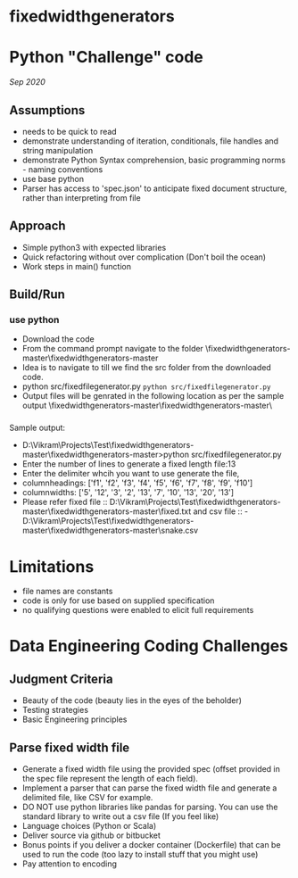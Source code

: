 # fixedwidthgenerators

# Python "Challenge" code

_Sep 2020_
## Assumptions
- needs to be quick to read
- demonstrate understanding of iteration, conditionals, file handles and string manipulation
- demonstrate Python Syntax comprehension, basic programming norms - naming conventions 
- use base python
- Parser has access to 'spec.json' to anticipate fixed document structure, rather than interpreting from file

## Approach
- Simple python3 with expected libraries
- Quick refactoring without over complication (Don't boil the ocean)
- Work steps in main() function

## Build/Run
### use python
- Download the code
- From the command prompt navigate to the folder \fixedwidthgenerators-master\fixedwidthgenerators-master
- Idea is to navigate to till we find the src folder from the downloaded code.
- python src/fixedfilegenerator.py
```python src/fixedfilegenerator.py```
- Output files will be genrated in the following location as per the sample output \fixedwidthgenerators-master\fixedwidthgenerators-master\





###
Sample output: 


- D:\Vikram\Projects\Test\fixedwidthgenerators-master\fixedwidthgenerators-master>python src/fixedfilegenerator.py
- Enter the number of lines to generate a fixed length file:13
- Enter the delimiter whcih you want to use generate the file,
- columnheadings: ['f1', 'f2', 'f3', 'f4', 'f5', 'f6', 'f7', 'f8', 'f9', 'f10']
- columnwidths: ['5', '12', '3', '2', '13', '7', '10', '13', '20', '13']
- Please refer fixed file :: D:\Vikram\Projects\Test\fixedwidthgenerators-master\fixedwidthgenerators-master\fixed.txt and csv file :: -D:\Vikram\Projects\Test\fixedwidthgenerators-master\fixedwidthgenerators-master\snake.csv



# Limitations
- file names are constants
- code is only for use based on supplied specification
- no qualifying questions were enabled to elicit full requirements



# Data Engineering Coding Challenges


## Judgment Criteria
- Beauty of the code (beauty lies in the eyes of the beholder)
- Testing strategies
- Basic Engineering principles

## Parse fixed width file
- Generate a fixed width file using the provided spec (offset provided in the spec file represent the length of each field).
- Implement a parser that can parse the fixed width file and generate a delimited file, like CSV for example.
- DO NOT use python libraries like pandas for parsing. You can use the standard library to write out a csv file (If you feel like)
- Language choices (Python or Scala)
- Deliver source via github or bitbucket
- Bonus points if you deliver a docker container (Dockerfile) that can be used to run the code (too lazy to install stuff that you might use)
- Pay attention to encoding

